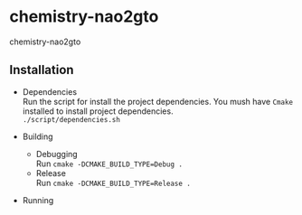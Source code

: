 # chemistry-nao2gto

chemistry-nao2gto

## Installation

* Dependencies  
Run the script for install the project dependencies. You mush have `Cmake` installed to install project dependencies.  
`./script/dependencies.sh`  

* Building  
  - Debugging  
    Run `cmake -DCMAKE_BUILD_TYPE=Debug .` 
  - Release  
    Run `cmake -DCMAKE_BUILD_TYPE=Release .` 
   
* Running
